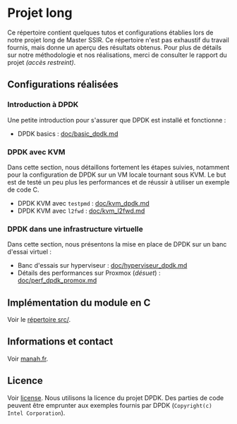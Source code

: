 # Projet long 
Ce répertoire contient quelques tutos et configurations établies lors de notre projet long de Master SSIR. Ce répertoire n'est pas exhaustif du travail fournis, mais donne un aperçu des résultats obtenus. Pour plus de détails sur notre méthodologie et nos réalisations, merci de consulter le rapport du projet *(accès restreint)*.

## Configurations réalisées
### Introduction à DPDK
Une petite introduction pour s'assurer que DPDK est installé et fonctionne :
* DPDK basics : [doc/basic_dpdk.md](doc/basic_dpdk.md)

### DPDK avec KVM 
Dans cette section, nous détaillons fortement les étapes suivies, notamment pour la configuration de DPDK sur un VM locale tournant sous KVM. Le but est de testé un peu plus les performances et de réussir à utiliser un exemple de code C.
* DPDK KVM avec `testpmd` : [doc/kvm_dpdk.md](doc/kvm_dpdk.md)
* DPDK KVM avec `l2fwd` : [doc/kvm_l2fwd.md](doc/kvm_l2fwd.md)

### DPDK dans une infrastructure virtuelle
Dans cette section, nous présentons la mise en place de DPDK sur un banc d'essai virtuel :
* Banc d'essais sur hyperviseur : [doc/hyperviseur_dpdk.md](doc/hyperviseur_dpdk.md)
* Détails des performances sur Proxmox (*désuet*) : [doc/perf_dpdk_promox.md](doc/perf_dpdk_promox.md)

## Implémentation du module en C
Voir le [répertoire src/](src/).

## Informations et contact
Voir [manah.fr](https://manah.fr).

## Licence
Voir [license](license). Nous utilisons la licence du projet DPDK. Des parties de code peuvent être emprunter aux exemples fournis par DPDK (`Copyright(c) Intel Corporation`).
